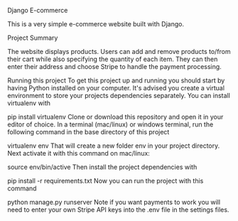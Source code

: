 Django E-commerce


This is a very simple e-commerce website built with Django.

Project Summary

The website displays products. Users can add and remove products to/from their cart while also specifying the quantity of each item. They can then enter their address and choose Stripe to handle the payment processing.

Running this project
To get this project up and running you should start by having Python installed on your computer. It's advised you create a virtual environment to store your projects dependencies separately. You can install virtualenv with

pip install virtualenv
Clone or download this repository and open it in your editor of choice. In a terminal (mac/linux) or windows terminal, run the following command in the base directory of this project

virtualenv env
That will create a new folder env in your project directory. Next activate it with this command on mac/linux:

source env/bin/active
Then install the project dependencies with

pip install -r requirements.txt
Now you can run the project with this command

python manage.py runserver
Note if you want payments to work you will need to enter your own Stripe API keys into the .env file in the settings files.

